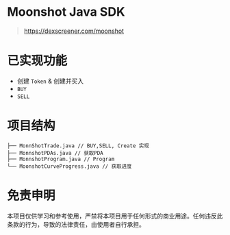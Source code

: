 # **Moonshot Java SDK**
> https://dexscreener.com/moonshot 

# 已实现功能
- 创建 `Token` & 创建并买入
- `BUY`
- `SELL`

# 项目结构
```tree
├── MonnShotTrade.java // BUY,SELL, Create 实现
├── MonnshotPDAs.java // 获取PDA
├── MonnshotProgram.java // Program
└── MoonshotCurveProgress.java // 获取进度
```



# 免责申明

本项目仅供学习和参考使用，严禁将本项目用于任何形式的商业用途。任何违反此条款的行为，导致的法律责任，由使用者自行承担。